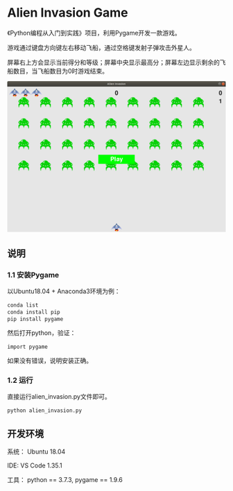 # Alien Invasion Game

《Python编程从入门到实践》项目，利用Pygame开发一款游戏。

游戏通过键盘方向键左右移动飞船，通过空格键发射子弹攻击外星人。

屏幕右上方会显示当前得分和等级；屏幕中央显示最高分；屏幕左边显示剩余的飞船数目，当飞船数目为0时游戏结束。

![](images/start.png)


## 说明

### 1.1 安装Pygame

以Ubuntu18.04 + Anaconda3环境为例：

    conda list
    conda install pip
    pip install pygame

然后打开python，验证：

    import pygame

如果没有错误，说明安装正确。

### 1.2 运行

直接运行alien_invasion.py文件即可。

    python alien_invasion.py

## 开发环境

系统： Ubuntu 18.04

IDE:  VS Code 1.35.1

工具： python == 3.7.3, pygame == 1.9.6